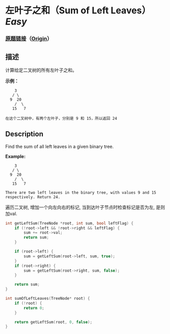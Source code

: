 # 左叶子之和（Sum of Left Leaves）*Easy*
### [原题链接](https://leetcode-cn.com/problems/sum-of-left-leaves)（[Origin](https://leetcode.com/problems/sum-of-left-leaves)）
## 描述
计算给定二叉树的所有左叶子之和。

**示例：**
```
    3
   / \
  9  20
    /  \
   15   7

在这个二叉树中，有两个左叶子，分别是 9 和 15，所以返回 24
```

## Description
Find the sum of all left leaves in a given binary tree.

**Example:**
```
    3
   / \
  9  20
    /  \
   15   7

There are two left leaves in the binary tree, with values 9 and 15 respectively. Return 24.
```


遍历二叉树, 增加一个向左向右的标记, 当到达叶子节点时检查标记是否为左, 是则加val.
```c++
int getLeftSum(TreeNode *root, int sum, bool leftFlag) {
	if (!root->left && !root->right && leftFlag) {
		sum += root->val;
		return sum;
	}

	if (root->left) {
		sum = getLeftSum(root->left, sum, true);
	}
	if (root->right) {
		sum = getLeftSum(root->right, sum, false);
	}

	return sum;
}

int sumOfLeftLeaves(TreeNode* root) {
	if (!root) {
		return 0;
	}

	return getLeftSum(root, 0, false);
}
```
